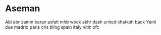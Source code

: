 # Aseman
Abi 
abr
zamin
baran
asfalt
mhb
week
akhr
dash
united
khatksh
back
Yaml
due
madrid
paris
cris
bling
spain
italy
vitin
ofc
